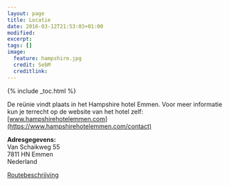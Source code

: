 ```yaml
---
layout: page
title: Locatie
date: 2016-03-12T21:53:03+01:00
modified:
excerpt:
tags: []
image:
  feature: hampshire.jpg
  credit: SebM
  creditlink: 
---
```


{% include _toc.html %}

De reünie vindt plaats in het Hampshire hotel Emmen. Voor meer informatie kun je terrecht op de website van het hotel zelf: [www.hampshirehotelemmen.com](https://www.hampshirehotelemmen.com/contact)


**Adresgegevens:**<br>
Van Schaikweg 55<br>
7811 HN Emmen<br>
Nederland<br>




<a href="https://www.google.nl/maps/dir//+Hampshire Hotel - Emmen+Van Schaikweg  55,+7811 HN+Emmen" target="_blank" class="btn btn-orange">Routebeschrijving</a>


